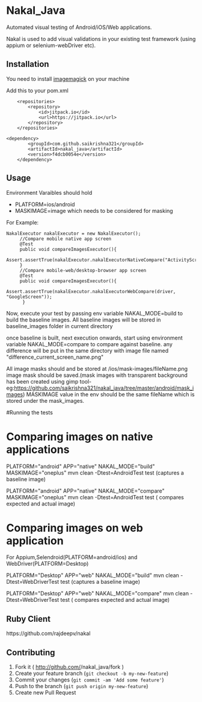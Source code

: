 # Nakal_Java

Automated visual testing of Android/iOS/Web applications.

Nakal is used to add visual validations in your existing test framework (using appium or selenium-webDriver etc).

## Installation
You need to install [imagemagick](http://www.imagemagick.org/script/index.php) on your machine

Add this to your pom.xml 
```
    <repositories>
        <repository>
            <id>jitpack.io</id>
            <url>https://jitpack.io</url>
        </repository>
    </repositories>
    
<dependency>
	    <groupId>com.github.saikrishna321</groupId>
	    <artifactId>nakal_java</artifactId>
	    <version>f4dcb0054e</version>
	</dependency>
```

## Usage

Environment Varaibles should hold  
  * PLATFORM=ios/android
  * MASKIMAGE=image which needs to be considered for masking

For Example:

```
NakalExecutor nakalExecutor = new NakalExecutor();
     //Compare mobile native app screen
     @Test
     public void compareImagesExecutor(){
         Assert.assertTrue(nakalExecutor.nakalExecutorNativeCompare("ActivityScreen"));
     }
     //Compare mobile-web/desktop-browser app screen
     @Test
     public void compareImagesExecutor(){
         Assert.assertTrue(nakalExecutor.nakalExecutorWebCompare(driver, "GoogleScreen"));
      }
```


Now, execute your test by passing env variable NAKAL_MODE=build to build the baseline images. All baseline images will be stored in baseline_images folder in current directory

once baseline is built, next execution onwards, start using environment variable NAKAL_MODE=compare to compare against baseline.
any difference will be put in the same directory with image file named "difference_current_screen_name.png"

All image masks should and be stored at /ios/mask-images/fileName.png image mask should be saved.(mask images with transparent background has been created using gimp tool- eg:https://github.com/saikrishna321/nakal_java/tree/master/android/mask_images)
MASKIMAGE value in the env should be the same fileName which is stored under the mask_images.

#Running the tests

<h1>Comparing images on native applications</h1>

PLATFORM="android" APP="native" NAKAL_MODE="build" MASKIMAGE="oneplus" mvn clean -Dtest=AndroidTest test (captures a baseline image)

PLATFORM="android" APP="native" NAKAL_MODE="compare" MASKIMAGE="oneplus" mvn clean -Dtest=AndroidTest test ( compares expected and actual image)

<h1>Comparing images on web application</h1>
For Appium,Selendroid(PLATFORM=android/ios) and WebDriver(PLATFORM=Desktop)

PLATFORM="Desktop" APP="web" NAKAL_MODE="build" mvn clean -Dtest=WebDriverTest test (captures a baseline image)

PLATFORM="Desktop" APP="web" NAKAL_MODE="compare" mvn clean -Dtest=WebDriverTest test ( compares expected and actual image)


<h2>Ruby Client</h2>
	https://github.com/rajdeepv/nakal


## Contributing

1. Fork it ( http://github.com/<my-github-username>/nakal_java/fork )
2. Create your feature branch (`git checkout -b my-new-feature`)
3. Commit your changes (`git commit -am 'Add some feature'`)
4. Push to the branch (`git push origin my-new-feature`)
5. Create new Pull Request






